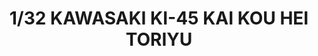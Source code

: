 ---
layout: product
title: "1/32 KAWASAKI KI-45 KAI KOU HEI TORIYU"
price: "20000" 
desc: "Plastična maketa"
img_path: "/assets/img/VOLKSWS14.webp"
brand: "ZOUKEI-MURA"
available: false
special_offer: false
new: false
soon: false
cat: "010000"
subcat: "014100"
subsubcat: "00"
sifra: "VOLKSWS14"
popular: false
---
